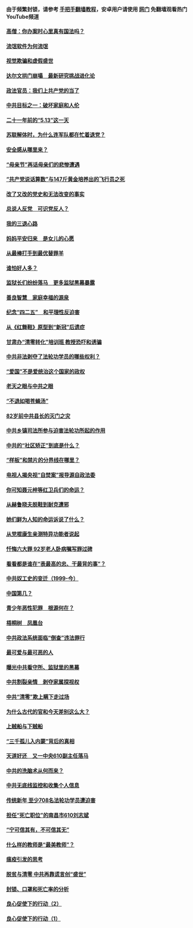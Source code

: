 #### 由于频繁封锁，请参考 [手把手翻墙教程](https://github.com/gfw-breaker/guides/wiki/)，安卓用户请使用 [网门](https://github.com/gfw-breaker/nogfw/blob/master/dl.md?t=06062301) 免翻墙观看热门YouTube频道 

#### [高僧：你办案时心里真有国法吗？](../pages/19/426530.md?t=06062301) 

#### [流氓软件为何流氓](../pages/19/426531.md?t=06062301) 

#### [视觉欺骗和虚假盛世](../pages/19/426443.md?t=06062301) 

#### [达尔文拱门崩塌　最新研究挑战进化论](../pages/19/426009.md?t=06062301) 

#### [政法官员：我们上共产党的当了](../pages/19/425351.md?t=06062301) 

#### [中共目标之一：破坏家庭和人伦](../pages/19/424454.md?t=06062301) 

#### [二十一年前的“5.13”这一天](../pages/19/424814.md?t=06062301) 

#### [苏联解体时，为什么连军队都在忙着退党？](../pages/19/424335.md?t=06062301) 

#### [安全感从哪里来？](../pages/19/424336.md?t=06062301) 

#### [“母亲节”再话母亲们的悲惨遭遇](../pages/19/424234.md?t=06062301) 

#### [“共产党说话算数”与147斤黄金培养出的飞行员之死](../pages/19/424115.md?t=06062301) 

#### [改了又改的党史和无法改变的事实](../pages/19/424037.md?t=06062301) 

#### [总说人反党　可识党反人？](../pages/19/423820.md?t=06062301) 

#### [我的三退心路](../pages/19/423876.md?t=06062301) 

#### [妈妈平安归来　是女儿的心愿](../pages/19/423947.md?t=06062301) 

#### [从最棒打手到最优替罪羊](../pages/19/423819.md?t=06062301) 

#### [谁怕好人多？](../pages/19/423774.md?t=06062301) 

#### [监狱长们纷纷落马　更多监狱黑幕暴露](../pages/19/423787.md?t=06062301) 

#### [善良智慧　家庭幸福的源泉](../pages/19/423632.md?t=06062301) 

#### [纪念“四二五”　和平理性反迫害](../pages/19/423660.md?t=06062301) 

#### [从《红舞鞋》原型到“新冠”后遗症](../pages/19/423509.md?t=06062301) 

#### [甘肃办“清零转化”培训班 教授恐吓和诱骗](../pages/19/423498.md?t=06062301) 

#### [中共非法剥夺了法轮功学员的哪些权利？](../pages/19/423392.md?t=06062301) 

#### [“爱国”不是爱统治这个国家的政权](../pages/19/423029.md?t=06062301) 

#### [老天之眼与中共之眼](../pages/19/423378.md?t=06062301) 

#### [“不退如喝苍蝇汤”](../pages/19/423287.md?t=06062301) 

#### [82岁前中共县长的灭门之灾](../pages/19/423055.md?t=06062301) 

#### [中共乡镇司法所参与迫害法轮功所起的作用](../pages/19/423064.md?t=06062301) 

#### [中共的“社区矫正”到底是什么？](../pages/19/422870.md?t=06062301) 

#### [“样板”和禁片的分界线在哪里？](../pages/19/422704.md?t=06062301) 

#### [电视人揭央视“自焚案”报导源自政法委](../pages/19/422770.md?t=06062301) 

#### [你可知聂元梓等红卫兵们的命运？](../pages/19/422848.md?t=06062301) 

#### [从赫鲁晓夫脱鞋到耐克遭邪](../pages/19/422826.md?t=06062301) 

#### [她们鲜为人知的命运诉说了什么？](../pages/19/422754.md?t=06062301) 

#### [从党棍康生亲测特异功能者说起](../pages/19/422657.md?t=06062301) 

#### [忏悔六大罪 92岁老人卧病嘱写罪过碑](../pages/19/422750.md?t=06062301) 

#### [看看都是谁在“表最高的忠、干最背的事”？](../pages/19/422703.md?t=06062301) 

#### [中共奴工史的变迁（1999-今）](../pages/19/422656.md?t=06062301) 

#### [中国第几？](../pages/19/422496.md?t=06062301) 

#### [青少年恶性犯罪　根源何在？](../pages/19/422449.md?t=06062301) 

#### [梧桐树　凤凰台](../pages/19/422442.md?t=06062301) 

#### [中共政法系统面临“倒查”违法罪行](../pages/19/422497.md?t=06062301) 

#### [最可爱与最可恶的人](../pages/19/422448.md?t=06062301) 

#### [曝光中共看守所、监狱里的黑幕](../pages/19/422390.md?t=06062301) 

#### [中共割裂亲情　剥夺家属探视权](../pages/19/422364.md?t=06062301) 

#### [中共“清零”欺上瞒下走过场](../pages/19/422306.md?t=06062301) 

#### [为什么古代的官和今天差别这么大？](../pages/19/422228.md?t=06062301) 

#### [上贼船与下贼船](../pages/19/422276.md?t=06062301) 

#### [“三千孤儿入内蒙”背后的真相](../pages/19/422229.md?t=06062301) 

#### [天道好还　又一中央610副主任落马](../pages/19/422155.md?t=06062301) 

#### [中共的洗脑术从何而来？](../pages/19/422154.md?t=06062301) 

#### [中共无底线监控和收集个人信息](../pages/19/422039.md?t=06062301) 

#### [传统新年 至少708名法轮功学员遭迫害](../pages/19/421946.md?t=06062301) 

#### [担任“死亡职位”的南昌市610刘志斌](../pages/19/421957.md?t=06062301) 

#### [“宁可信其有，不可信其无”](../pages/19/421691.md?t=06062301) 

#### [什么样的教师是“最美教师”？](../pages/19/421755.md?t=06062301) 

#### [瘟疫引发的思考](../pages/19/421594.md?t=06062301) 

#### [脱贫与清零 中共再靠谎言创“盛世”](../pages/19/421590.md?t=06062301) 

#### [封锁、口罩和死亡率的分析](../pages/19/421495.md?t=06062301) 

#### [良心促使下的行动（2）](../pages/19/421361.md?t=06062301) 

#### [良心促使下的行动（1）](../pages/19/421302.md?t=06062301) 

